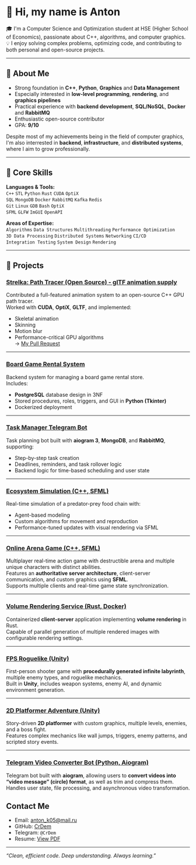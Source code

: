 # 👋 Hi, my name is Anton

🎓 I'm a Computer Science and Optimization student at HSE (Higher School of Economics), passionate about C++, algorithms, and computer graphics.  
💡 I enjoy solving complex problems, optimizing code, and contributing to both personal and open-source projects.

---

## 🧠 About Me

- Strong foundation in **C++**, **Python**, **Graphics** and **Data Management**
- Especially interested in **low-level programming**, **rendering**, and **graphics pipelines**
- Practical experience with **backend development**, **SQL/NoSQL**, **Docker** and **RabbitMQ**
- Enthusiastic open-source contributor  
- GPA: **9/10**

Despite most of my achievements being in the field of computer graphics, I'm also interrested in **backend**, **infrastructure**, and **distributed systems**, where I aim to grow professionally.

---

## 🔧 Core Skills

**Languages & Tools:**  
`C++` `STL` `Python` `Rust` `CUDA` `OptiX`  
`SQL` `MongoDB` `Docker` `RabbitMQ` `Kafka` `Redis`  
`Git` `Linux` `GDB` `Bash` `OptiX`  
`SFML` `GLFW` `ImGUI` `OpenAPI`

**Areas of Expertise:**  
`Algorithms` `Data Structures` `Multithreading` `Performance Optimization`  
`3D Data Processing` `Distributed Systems` `Networking` `CI/CD`  
`Integration Testing` `System Design` `Rendering`

---

## 🚀 Projects

### [Strelka: Path Tracer (Open Source) - glTF animation supply](https://github.com/arhix52/Strelka)
Contributed a full-featured animation system to an open-source C++ GPU path tracer.  
Worked with **CUDA**, **OptiX**, **GLTF**, and implemented:
- Skeletal animation
- Skinning
- Motion blur
- Performance-critical GPU algorithms  
→ [My Pull Request](https://github.com/arhix52/Strelka/pull/88)

---

### [Board Game Rental System](https://github.com/CrDem/database-board_games_rental_store-)
Backend system for managing a board game rental store.  
Includes:
- **PostgreSQL** database design in 3NF
- Stored procedures, roles, triggers, and GUI in **Python (Tkinter)**
- Dockerized deployment

---

### [Task Manager Telegram Bot](https://github.com/CrDem/task-manager-bot)
Task planning bot built with **aiogram 3**, **MongoDB**, and **RabbitMQ**, supporting:
- Step-by-step task creation
- Deadlines, reminders, and task rollover logic
- Backend logic for time-based scheduling and user state

---

### [Ecosystem Simulation (C++, SFML)](https://disk.yandex.ru/i/enwquOLPLFFwGw)
Real-time simulation of a predator-prey food chain with:
- Agent-based modeling
- Custom algorithms for movement and reproduction
- Performance-tuned updates with visual rendering via SFML

---

### [Online Arena Game (C++, SFML)](https://github.com/hseAmateurs/Game)
Multiplayer real-time action game with destructible arena and multiple unique characters with distinct abilities.  
Features an **authoritative server architecture**, client-server communication, and custom graphics using **SFML**.  
Supports multiple clients and real-time game state synchronization.

---

### [Volume Rendering Service (Rust, Docker)](https://github.com/CrDem/docker-render-producer)
Containerized **client-server** application implementing **volume rendering** in Rust.  
Capable of parallel generation of multiple rendered images with configurable rendering settings.

---

### [FPS Roguelike (Unity)](https://github.com/CrDem/Unity-FPS-roguelike)
First-person shooter game with **procedurally generated infinite labyrinth**, multiple enemy types, and roguelike mechanics.  
Built in **Unity**, includes weapon systems, enemy AI, and dynamic environment generation.

---

### [2D Platformer Adventure (Unity)](https://github.com/stariyDom/unityGame)
Story-driven **2D platformer** with custom graphics, multiple levels, enemies, and a boss fight.  
Features complex mechanics like wall jumps, triggers, enemy patterns, and scripted story events.

---

### [Telegram Video Converter Bot (Python, Aiogram)](https://github.com/CrDem/RoundBot)
Telegram bot built with **aiogram**, allowing users to **convert videos into “video message” (circle) format**, as well as trim and compress them.  
Handles user state, file processing, and asynchronous video transformation.


## Contact Me

- Email: anton_k05@mail.ru  
- GitHub: [CrDem](https://github.com/CrDem)  
- Telegram: `@CrDem`  
- Resume: [View PDF](https://disk.yandex.ru/d/1TXvs51vFAJJZw)

---

_“Clean, efficient code. Deep understanding. Always learning.”_

